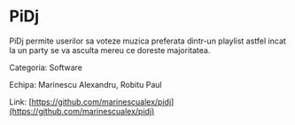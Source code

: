PiDj
====

PiDj permite userilor sa voteze muzica preferata dintr-un playlist astfel incat la un party se va asculta mereu ce doreste majoritatea.

Categoria: Software

Echipa: Marinescu Alexandru, Robitu Paul

Link: [https://github.com/marinescualex/pidj](https://github.com/marinescualex/pidj)
